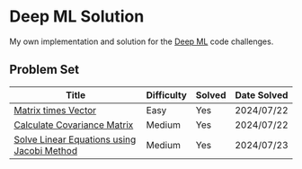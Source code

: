 # Deep ML Solution

My own implementation and solution for the [Deep ML](https://www.deep-ml.com/) code challenges.

## Problem Set
| Title                                                                   | Difficulty | Solved | Date Solved |
|-------------------------------------------------------------------------|------------|--------|-------------|
| [Matrix times Vector](01_Matrix_times_Vector/README.md)                 | Easy       | Yes    | 2024/07/22  |
| [Calculate Covariance Matrix](02_Calculate_Covariance_Matrix/README.md) | Medium     | Yes    | 2024/07/22  |
| [Solve Linear Equations using Jacobi Method](03_Jacobi/README.md) | Medium    | Yes | 2024/07/23  |